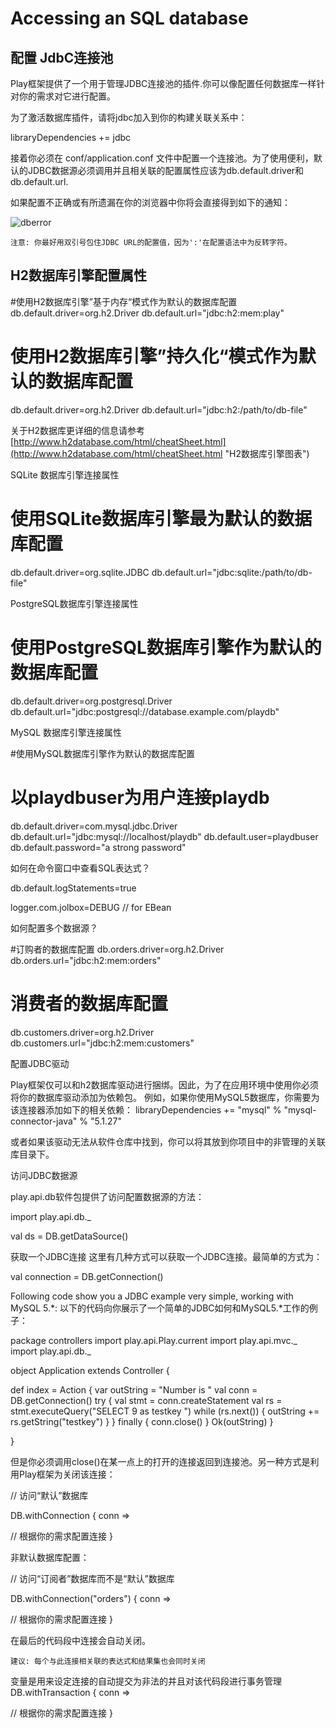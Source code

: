# Accessing an SQL database

## 配置 JdbC连接池 ##

Play框架提供了一个用于管理JDBC连接池的插件.你可以像配置任何数据库一样针对你的需求对它进行配置。

为了激活数据库插件，请将jdbc加入到你的构建关联关系中：

libraryDependencies += jdbc

接着你必须在 conf/application.conf 文件中配置一个连接池。为了使用便利，默认的JDBC数据源必须调用并且相关联的配置属性应该为db.default.driver和db.default.url.


如果配置不正确或有所遗漏在你的浏览器中你将会直接得到如下的通知：

![dberror]( https://www.playframework.com/documentation/2.3.x/resources/manual/scalaGuide/main/sql/images/dbError.png )

    注意: 你最好用双引号包住JDBC URL的配置值，因为':'在配置语法中为反转字符。

## H2数据库引擎配置属性 ##
#使用H2数据库引擎”基于内存“模式作为默认的数据库配置 
db.default.driver=org.h2.Driver
db.default.url="jdbc:h2:mem:play"

# 使用H2数据库引擎”持久化“模式作为默认的数据库配置
db.default.driver=org.h2.Driver
db.default.url="jdbc:h2:/path/to/db-file"

关于H2数据库更详细的信息请参考 [http://www.h2database.com/html/cheatSheet.html](http://www.h2database.com/html/cheatSheet.html "H2数据库引擎图表") 

SQLite 数据库引擎连接属性

# 使用SQLite数据库引擎最为默认的数据库配置
db.default.driver=org.sqlite.JDBC
db.default.url="jdbc:sqlite:/path/to/db-file"

PostgreSQL数据库引擎连接属性

# 使用PostgreSQL数据库引擎作为默认的数据库配置
db.default.driver=org.postgresql.Driver
db.default.url="jdbc:postgresql://database.example.com/playdb"


MySQL 数据库引擎连接属性

#使用MySQL数据库引擎作为默认的数据库配置 
# 以playdbuser为用户连接playdb
db.default.driver=com.mysql.jdbc.Driver
db.default.url="jdbc:mysql://localhost/playdb"
db.default.user=playdbuser
db.default.password="a strong password"

如何在命令窗口中查看SQL表达式？

db.default.logStatements=true

logger.com.jolbox=DEBUG // for EBean

如何配置多个数据源？

#订购者的数据库配置 
db.orders.driver=org.h2.Driver
db.orders.url="jdbc:h2:mem:orders"

# 消费者的数据库配置
db.customers.driver=org.h2.Driver
db.customers.url="jdbc:h2:mem:customers"

配置JDBC驱动

Play框架仅可以和h2数据库驱动进行捆绑。因此，为了在应用环境中使用你必须将你的数据库驱动添加为依赖包。
例如，如果你使用MySQL5数据库，你需要为该连接器添加如下的相关依赖：
libraryDependencies += "mysql" % "mysql-connector-java" % "5.1.27"

或者如果该驱动无法从软件仓库中找到，你可以将其放到你项目中的非管理的关联库目录下。

访问JDBC数据源

play.api.db软件包提供了访问配置数据源的方法：

import play.api.db._

val ds = DB.getDataSource()

获取一个JDBC连接
这里有几种方式可以获取一个JDBC连接。最简单的方式为：

val connection = DB.getConnection()

Following code show you a JDBC example very simple, working with MySQL 5.*:
以下的代码向你展示了一个简单的JDBC如何和MySQL5.*工作的例子：

package controllers
import play.api.Play.current
import play.api.mvc._
import play.api.db._

object Application extends Controller {

  def index = Action {
    var outString = "Number is "
    val conn = DB.getConnection()
    try {
      val stmt = conn.createStatement
      val rs = stmt.executeQuery("SELECT 9 as testkey ")
      while (rs.next()) {
        outString += rs.getString("testkey")
      }
    } finally {
      conn.close()
    }
    Ok(outString)
  }

}


但是你必须调用close()在某一点上的打开的连接返回到连接池。另一种方式是利用Play框架为关闭该连接：

// 访问“默认”数据库

DB.withConnection { conn =>

  // 根据你的需求配置连接
}

非默认数据库配置：

// 访问“订阅者”数据库而不是“默认”数据库

DB.withConnection("orders") { conn =>

  // 根据你的需求配置连接
}

在最后的代码段中连接会自动关闭。

    建议: 每个与此连接相关联的表达式和结果集也会同时关闭

变量是用来设定连接的自动提交为非法的并且对该代码段进行事务管理
DB.withTransaction { conn =>

  // 根据你的需求配置连接
}